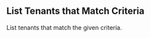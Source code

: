 List Tenants that Match Criteria
--------------------------------
List tenants that match the given criteria.